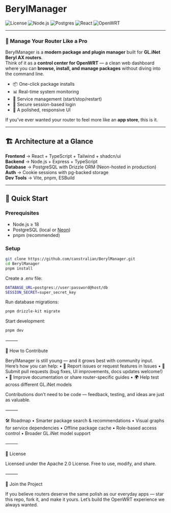 # BerylManager

![License](https://img.shields.io/badge/License-Apache_2.0-blue.svg)
![Node.js](https://img.shields.io/badge/Node.js-18+-green.svg)
![Postgres](https://img.shields.io/badge/PostgreSQL-Drizzle_ORM-lightblue.svg)
![React](https://img.shields.io/badge/React-18-61dafb.svg)
![OpenWRT](https://img.shields.io/badge/OpenWRT-Beryl_AX-darkred.svg)

---

### 🔧 Manage Your Router Like a Pro

BerylManager is a **modern package and plugin manager** built for **GL.iNet Beryl AX routers**.  
Think of it as a **control center for OpenWRT** — a clean web dashboard where you can **browse, install, and manage packages** without diving into the command line.

- 📦 One-click package installs  
- 📊 Real-time system monitoring  
- 🔄 Service management (start/stop/restart)  
- 🔐 Secure session-based login  
- 🎨 A polished, responsive UI  

If you’ve ever wanted your router to feel more like an **app store**, this is it.

---

## 🏗️ Architecture at a Glance

**Frontend** → React + TypeScript + Tailwind + shadcn/ui  
**Backend** → Node.js + Express + TypeScript  
**Database** → PostgreSQL with Drizzle ORM (Neon-hosted in production)  
**Auth** → Cookie sessions with pg-backed storage  
**Dev Tools** → Vite, pnpm, ESBuild  

---

## 🚀 Quick Start

### Prerequisites
- Node.js ≥ 18
- PostgreSQL (local or [Neon](https://neon.tech/))
- pnpm (recommended)

### Setup
```bash
git clone https://github.com/canstralian/BerylManager.git
cd BerylManager
pnpm install
```
Create a .env file:
```bash
DATABASE_URL=postgres://user:password@host/db
SESSION_SECRET=super_secret_key
```
Run database migrations:
```bash
pnpm drizzle-kit migrate
```
Start development:
```bash
pnpm dev
```

⸻

🤝 How to Contribute

BerylManager is still young — and it grows best with community input.
Here’s how you can help:
  •	🐛 Report issues or request features in Issues
  •	🔧 Submit pull requests (bug fixes, UI improvements, docs updates welcome!)
  •	📖 Improve documentation or share router-specific guides
  •	🌍 Help test across different GL.iNet models

Contributions don’t need to be code — feedback, testing, and ideas are just as valuable.

⸻

🛠️ Roadmap
  •	Smarter package search & recommendations
  •	Visual graphs for service dependencies
  •	Offline package cache
  •	Role-based access control
  •	Broader GL.iNet model support

⸻

📄 License

Licensed under the Apache 2.0 License. Free to use, modify, and share.

⸻

🌟 Join the Project

If you believe routers deserve the same polish as our everyday apps —
star this repo, fork it, and make it yours. Let’s build the OpenWRT experience we always wanted.



